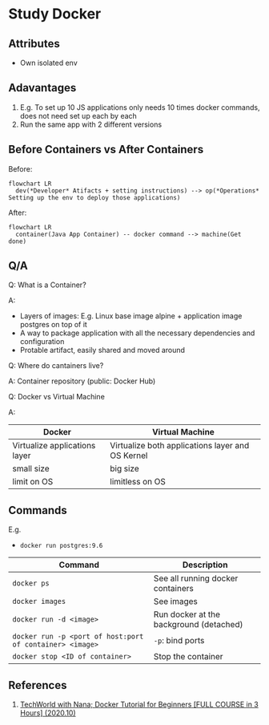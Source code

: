 # Study Docker

## Attributes

- Own isolated env

## Adavantages

1. E.g. To set up 10 JS applications only needs 10 times docker commands, does not need set up each by each
2. Run the same app with 2 different versions

## Before Containers vs After Containers

Before:

```mermaid
flowchart LR
  dev(*Developer* Atifacts + setting instructions) --> op(*Operations* Setting up the env to deploy those applications)

```

After:

```mermaid
flowchart LR
  container(Java App Container) -- docker command --> machine(Get done)
```

## Q/A

Q: What is a Container?

A: 

- Layers of images: E.g. Linux base image alpine + application image postgres  on top of it
- A way to package application with all the necessary dependencies and configuration
- Protable artifact, easily shared and moved around 

Q: Where do cantainers live?

A: Container repository (public: Docker Hub)

Q: Docker vs Virtual Machine

A:

| Docker | Virtual Machine |
| ------ | --------------- |
| Virtualize applications layer| Virtualize both applications layer and OS Kernel |
| small size | big size |
| limit on OS | limitless on OS|

## Commands

E.g.

- `docker run postgres:9.6`

| Command | Description |
| -------| ------------ | 
| `docker ps` | See all running docker containers |
| `docker images` | See images |
| `docker run -d <image>` | Run docker at the background (detached) |
| `docker run -p <port of host:port of container> <image>` | `-p`: bind ports |
| `docker stop <ID of container>` | Stop the  container |

## References

1. [TechWorld with Nana; Docker Tutorial for Beginners [FULL COURSE in 3 Hours] (2020.10)](https://youtu.be/3c-iBn73dDE)
